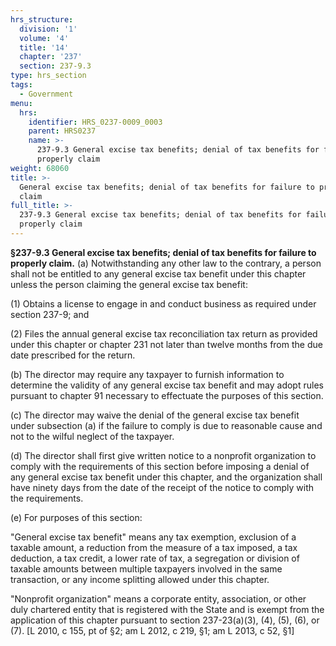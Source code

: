 ```yaml
---
hrs_structure:
  division: '1'
  volume: '4'
  title: '14'
  chapter: '237'
  section: 237-9.3
type: hrs_section
tags:
  - Government
menu:
  hrs:
    identifier: HRS_0237-0009_0003
    parent: HRS0237
    name: >-
      237-9.3 General excise tax benefits; denial of tax benefits for failure to
      properly claim
weight: 68060
title: >-
  General excise tax benefits; denial of tax benefits for failure to properly
  claim
full_title: >-
  237-9.3 General excise tax benefits; denial of tax benefits for failure to
  properly claim
---
```

**§237-9.3 General excise tax benefits; denial of tax benefits for failure to properly claim.** (a) Notwithstanding any other law to the contrary, a person shall not be entitled to any general excise tax benefit under this chapter unless the person claiming the general excise tax benefit:

(1) Obtains a license to engage in and conduct business as required under section 237-9; and

(2) Files the annual general excise tax reconciliation tax return as provided under this chapter or chapter 231 not later than twelve months from the due date prescribed for the return.

(b) The director may require any taxpayer to furnish information to determine the validity of any general excise tax benefit and may adopt rules pursuant to chapter 91 necessary to effectuate the purposes of this section.

(c) The director may waive the denial of the general excise tax benefit under subsection (a) if the failure to comply is due to reasonable cause and not to the wilful neglect of the taxpayer.

(d) The director shall first give written notice to a nonprofit organization to comply with the requirements of this section before imposing a denial of any general excise tax benefit under this chapter, and the organization shall have ninety days from the date of the receipt of the notice to comply with the requirements.

(e) For purposes of this section:

"General excise tax benefit" means any tax exemption, exclusion of a taxable amount, a reduction from the measure of a tax imposed, a tax deduction, a tax credit, a lower rate of tax, a segregation or division of taxable amounts between multiple taxpayers involved in the same transaction, or any income splitting allowed under this chapter.

"Nonprofit organization" means a corporate entity, association, or other duly chartered entity that is registered with the State and is exempt from the application of this chapter pursuant to section 237-23(a)(3), (4), (5), (6), or (7). [L 2010, c 155, pt of §2; am L 2012, c 219, §1; am L 2013, c 52, §1]
